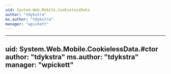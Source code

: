 ```yaml
---
uid: System.Web.Mobile.CookielessData
author: "tdykstra"
ms.author: "tdykstra"
manager: "wpickett"
---
```


---
uid: System.Web.Mobile.CookielessData.#ctor
author: "tdykstra"
ms.author: "tdykstra"
manager: "wpickett"
---
